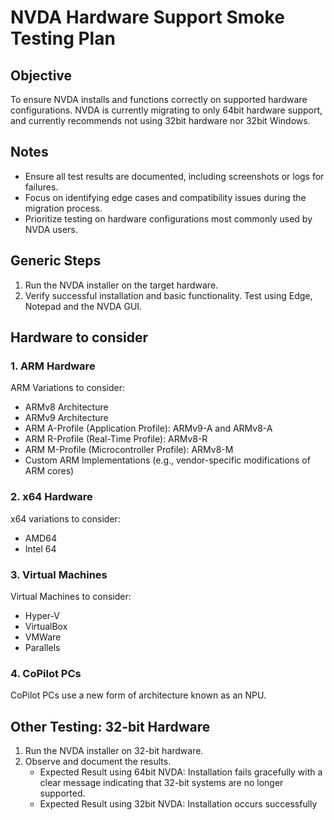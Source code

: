 # NVDA Hardware Support Smoke Testing Plan

## Objective

To ensure NVDA installs and functions correctly on supported hardware configurations.
NVDA is currently migrating to only 64bit hardware support, and currently recommends not using 32bit hardware nor 32bit Windows.

## Notes

* Ensure all test results are documented, including screenshots or logs for failures.
* Focus on identifying edge cases and compatibility issues during the migration process.
* Prioritize testing on hardware configurations most commonly used by NVDA users.

## Generic Steps

1. Run the NVDA installer on the target hardware.
2. Verify successful installation and basic functionality.
Test using Edge, Notepad and the NVDA GUI.

## Hardware to consider

### 1. ARM Hardware

ARM Variations to consider:

* ARMv8 Architecture
* ARMv9 Architecture
* ARM A-Profile (Application Profile): ARMv9-A and ARMv8-A
* ARM R-Profile (Real-Time Profile): ARMv8-R
* ARM M-Profile (Microcontroller Profile): ARMv8-M
* Custom ARM Implementations (e.g., vendor-specific modifications of ARM cores)

### 2. x64 Hardware

x64 variations to consider:

* AMD64
* Intel 64

### 3. Virtual Machines

Virtual Machines to consider:

* Hyper-V
* VirtualBox
* VMWare
* Parallels

### 4. CoPilot PCs

CoPilot PCs use a new form of architecture known as an NPU.

## Other Testing: 32-bit Hardware

1. Run the NVDA installer on 32-bit hardware.
2. Observe and document the results.
    * Expected Result using 64bit NVDA: Installation fails gracefully with a clear message indicating that 32-bit systems are no longer supported.
    * Expected Result using 32bit NVDA: Installation occurs successfully
